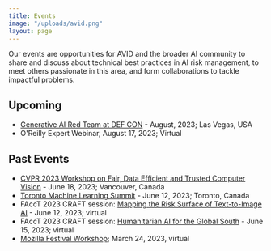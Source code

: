```yaml
---
title: Events
image: "/uploads/avid.png"
layout: page
---
```


Our events are opportunities for AVID and the broader AI community to share and discuss about technical best practices in AI risk management, to meet others passionate in this area, and form collaborations to tackle impactful problems.

## Upcoming

- [Generative AI Red Team at DEF CON](https://aivillage.org/generative%20red%20team/generative-red-team/) - August, 2023; Las Vegas, USA
- O'Reilly Expert Webinar, August 17, 2023; Virtual
<!-- - [NeurIPS 2023 workshop (planned)](./riskml2023) - December 2023; New Orleans, USA -->

## Past Events

- [CVPR 2023 Workshop on Fair, Data Efficient and Trusted Computer Vision](https://fadetrcv.github.io/2023) - June 18, 2023; Vancouver, Canada
- [Toronto Machine Learning Summit](./tmls2023) - June 12, 2023; Toronto, Canada
- FAccT 2023 CRAFT session: [Mapping the Risk Surface of Text-to-Image AI](./tti2023) - June 12, 2023; virtual
- FAccT 2023 CRAFT session: [Humanitarian AI for the Global South](./humai2023) - June 15, 2023; virtual
- [Mozilla Festival Workshop](https://schedule.mozillafestival.org/session/HCAJHX-1); March 24, 2023, virtual


